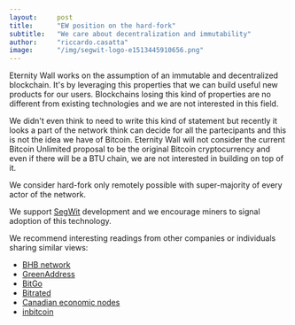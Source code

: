 ```yaml
---
layout:     post
title:      "EW position on the hard-fork"
subtitle:   "We care about decentralization and immutability"
author:     "riccardo.casatta"
image:      "/img/segwit-logo-e1513445910656.png"
---
```


Eternity Wall works on the assumption of an immutable and decentralized blockchain.
It's by leveraging this properties that we can build useful new products for our users.
Blockchains losing this kind of properties are no different from existing technologies and we are not interested in this field.

We didn't even think to need to write this kind of statement but recently it looks a part of the network think can decide for all the partecipants and this is not the idea we have of Bitcoin. Eternity Wall will not consider the current Bitcoin Unlimited proposal to be the original Bitcoin cryptocurrency and even if there will be a BTU chain, we are not interested in building on top of it.

We consider hard-fork only remotely possible with super-majority of every actor of the network.

We support [SegWit](https://bitcoincore.org/en/2016/01/26/segwit-benefits/) development and we encourage miners to signal adoption of this technology.

We recommend interesting readings from other companies or individuals sharing similar views:

* [BHB network](https://medium.com/@BHBnetwork/bhb-statement-on-proposed-hard-fork-7b8f82da05e5)
* [GreenAddress](https://blog.greenaddress.it/)
* [BitGo](https://blog.bitgo.com/bitgos-approach-to-handling-a-hard-fork-71e572506d7d)
* [Bitrated](https://medium.com/@bitrated/bitrateds-position-on-network-splits-and-bitcoin-unlimited-4685c5c3f8e8)
* [Canadian economic nodes](https://hackernoon.com/canadian-bitcoin-economic-nodes-unite-against-bitcoin-unlimited-412786fb4bb6)
* [inbitcoin](https://www.facebook.com/notes/inbitcoin/and-what-if-the-hard-fork-happened-hard-what-getting-informed-on-an-unlikely-eve/1642579522437038)

